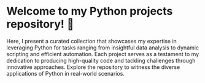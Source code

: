 # Welcome to my Python projects repository! 🐍 
Here, I present a curated collection that showcases my expertise in leveraging Python for tasks ranging from insightful data analysis to dynamic scripting and efficient automation. Each project serves as a testament to my dedication to producing high-quality code and tackling challenges through innovative approaches. Explore the repository to witness the diverse applications of Python in real-world scenarios.
